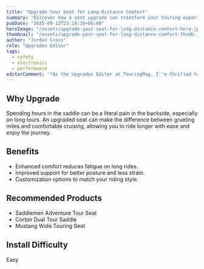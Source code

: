 ```yaml
---
title: "Upgrade Your Seat for Long-Distance Comfort"
summary: "Discover how a seat upgrade can transform your touring experience."
pubDate: "2025-09-12T23:18:30+00:00"
heroImage: "/assets/upgrade-your-seat-for-long-distance-comfort-hero.jpg"
thumbnail: "/assets/upgrade-your-seat-for-long-distance-comfort-thumb.jpg"
author: "Jordan Cross"
role: "Upgrades Editor"
tags:
  - safety
  - electronics
  - performance
editorComment: '*As the Upgrades Editor at TouringMag, I''m thrilled to see an in-depth look at how seat upgrades can elevate your touring experience from tolerable to truly enjoyable. A well-chosen seat can be the key to unlocking endless miles of comfort and adventure on the open road.*'
---
```


<h2>Why Upgrade</h2>
<p>Spending hours in the saddle can be a literal pain in the backside, especially on long tours. An upgraded seat can make the difference between grueling miles and comfortable cruising, allowing you to ride longer with ease and enjoy the journey.</p>
<h2>Benefits</h2>
<ul>
  <li>Enhanced comfort reduces fatigue on long rides.</li>
  <li>Improved support for better posture and less strain.</li>
  <li>Customization options to match your riding style.</li>
</ul>
<h2>Recommended Products</h2>
<ul>
  <li>Saddlemen Adventure Tour Seat</li>
  <li>Corbin Dual Tour Saddle</li>
  <li>Mustang Wide Touring Seat</li>
</ul>
<h2>Install Difficulty</h2>
<p>Easy</p>